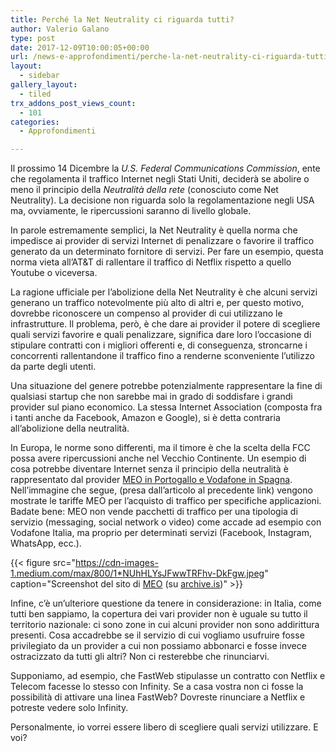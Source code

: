 ```yaml
---
title: Perché la Net Neutrality ci riguarda tutti?
author: Valerio Galano
type: post
date: 2017-12-09T10:00:05+00:00
url: /news-e-approfondimenti/perche-la-net-neutrality-ci-riguarda-tutti/
layout:
  - sidebar
gallery_layout:
  - tiled
trx_addons_post_views_count:
  - 101
categories:
  - Approfondimenti

---
```

Il prossimo 14 Dicembre la _U.S. Federal Communications Commission_, ente che regolamenta il traffico Internet negli Stati Uniti, deciderà se abolire o meno il principio della _Neutralità della rete_ (conosciuto come Net Neutrality). La decisione non riguarda solo la regolamentazione negli USA ma, ovviamente, le ripercussioni saranno di livello globale.

In parole estremamente semplici, la Net Neutrality è quella norma che impedisce ai provider di servizi Internet di penalizzare o favorire il traffico generato da un determinato fornitore di servizi. Per fare un esempio, questa norma vieta all’AT&T di rallentare il traffico di Netflix rispetto a quello Youtube o viceversa.

La ragione ufficiale per l’abolizione della Net Neutrality è che alcuni servizi generano un traffico notevolmente più alto di altri e, per questo motivo, dovrebbe riconoscere un compenso al provider di cui utilizzano le infrastrutture. Il problema, però, è che dare ai provider il potere di scegliere quali servizi favorire e quali penalizzare, significa dare loro l’occasione di stipulare contratti con i migliori offerenti e, di conseguenza, stroncarne i concorrenti rallentandone il traffico fino a renderne sconveniente l’utilizzo da parte degli utenti.

Una situazione del genere potrebbe potenzialmente rappresentare la fine di qualsiasi startup che non sarebbe mai in grado di soddisfare i grandi provider sul piano economico. La stessa Internet Association (composta fra i tanti anche da Facebook, Amazon e Google), si è detta contraria all’abolizione della neutralità.

In Europa, le norme sono differenti, ma il timore è che la scelta della FCC possa avere ripercussioni anche nel Vecchio Continente. Un esempio di cosa potrebbe diventare Internet senza il principio della neutralità è rappresentato dal provider [MEO in Portogallo e Vodafone in Spagna][1]. Nell’immagine che segue, (presa dall’articolo al precedente link) vengono mostrate le tariffe MEO per l’acquisto di traffico per specifiche applicazioni. Badate bene: MEO non vende pacchetti di traffico per una tipologia di servizio (messaging, social network o video) come accade ad esempio con Vodafone Italia, ma proprio per determinati servizi (Facebook, Instagram, WhatsApp, ecc.).

{{< figure src="https://cdn-images-1.medium.com/max/800/1*NUhHLYsJFwwTRFhv-DkFgw.jpeg" caption="Screenshot del sito di [MEO](https://www.meo.pt/internet/internet-movel/telemovel/pacotes-com-telemovel) (su [archive.is](http://archive.is/K91Sg))" >}}

Infine, c’è un’ulteriore questione da tenere in considerazione: in Italia, come tutti ben sappiamo, la copertura dei vari provider non è uguale su tutto il territorio nazionale: ci sono zone in cui alcuni provider non sono addirittura presenti. Cosa accadrebbe se il servizio di cui vogliamo usufruire fosse privilegiato da un provider a cui non possiamo abbonarci e fosse invece ostracizzato da tutti gli altri? Non ci resterebbe che rinunciarvi.

Supponiamo, ad esempio, che FastWeb stipulasse un contratto con Netflix e Telecom facesse lo stesso con Infinity. Se a casa vostra non ci fosse la possibilità di attivare una linea FastWeb? Dovreste rinunciare a Netflix e potreste vedere solo Infinity.

Personalmente, io vorrei essere libero di scegliere quali servizi utilizzare. E voi?

 [1]: http://www.lastampa.it/2017/11/20/tecnologia/news/spagna-e-portogallo-mostrano-com-internet-senza-la-net-neutrality-9w8g0wDWA02WqYx2JOPkfP/pagina.html